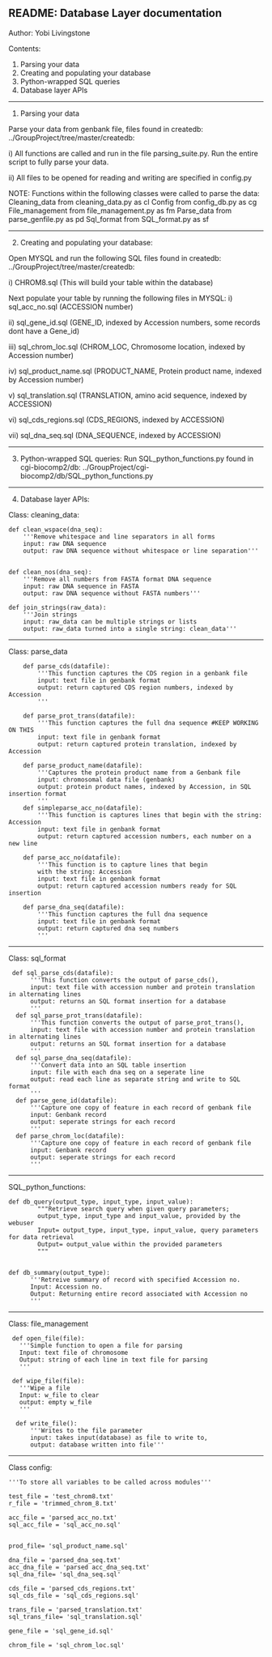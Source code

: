 README: Database Layer documentation
---------------------------------------------------------------------------------------------------------------
Author: Yobi Livingstone

Contents: 

1. Parsing your data
2. Creating and populating your database 
3. Python-wrapped SQL queries
4. Database layer APIs
 
----------------------------------------------------------------------------------------------------------------
 
1) Parsing your data

Parse your data from genbank file, files found in createdb: ../GroupProject/tree/master/createdb:

i) All functions are called and run in the file parsing_suite.py. Run the entire script to fully parse your data.

ii) All files to be opened for reading and writing are specified in config.py
 
NOTE: Functions within the following classes were called to parse the data:
Cleaning_data from cleaning_data.py as cl
Config from config_db.py as cg
File_management from file_management.py as fm
Parse_data from parse_genfile.py as pd
Sql_format from SQL_format.py as sf
 
----------------------------------------------------------------------------------------------------------------
 
2) Creating and populating your database:

Open MYSQL and run the following SQL files found in createdb: ../GroupProject/tree/master/createdb:

i) CHROM8.sql (This will build your table within the database)

Next populate your table by running the following files in MYSQL:
i) sql_acc_no.sql (ACCESSION number)

ii) sql_gene_id.sql (GENE_ID, indexed by Accession numbers, some records dont have a Gene_id)

iii) sql_chrom_loc.sql (CHROM_LOC, Chromosome location, indexed by Accession number)

iv) sql_product_name.sql (PRODUCT_NAME, Protein product name, indexed by Accession number)

v) sql_translation.sql (TRANSLATION, amino acid sequence, indexed by ACCESSION)

vi) sql_cds_regions.sql (CDS_REGIONS, indexed by ACCESSION)

vii) sql_dna_seq.sql (DNA_SEQUENCE, indexed by ACCESSION)


-------------------------------------------------------------------------------------------------------------

3) Python-wrapped SQL queries:
Run SQL_python_functions.py found in cgi-biocomp2/db: ../GroupProject/cgi-biocomp2/db/SQL_python_functions.py

--------------------------------------------------------------------------------------------------------------

4) Database layer APIs:

Class: cleaning_data:

    def clean_wspace(dna_seq):
        '''Remove whitespace and line separators in all forms
        input: raw DNA sequence
        output: raw DNA sequence without whitespace or line separation'''


    def clean_nos(dna_seq):
        '''Remove all numbers from FASTA format DNA sequence
        input: raw DNA sequence in FASTA
        output: raw DNA sequence without FASTA numbers'''

    def join_strings(raw_data):
        '''Join strings
        input: raw_data can be multiple strings or lists
        output: raw_data turned into a single string: clean_data'''


--------------------------------------------------------------------------------------------------------------

Class: parse_data

        def parse_cds(datafile):
            '''This function captures the CDS region in a genbank file
            input: text file in genbank format
            output: return captured CDS region numbers, indexed by Accession
            ''' 
        
        def parse_prot_trans(datafile):
            '''This function captures the full dna sequence #KEEP WORKING ON THIS
            input: text file in genbank format
            output: return captured protein translation, indexed by Accession

        def parse_product_name(datafile):
            '''Captures the protein product name from a Genbank file
            input: chromosomal data file (genbank)
            output: protein product names, indexed by Accession, in SQL insertion format
            '''
        def simpleparse_acc_no(datafile):
            '''This function is captures lines that begin with the string: Accession
            input: text file in genbank format
            output: return captured accession numbers, each number on a new line

        def parse_acc_no(datafile):
            '''This function is to capture lines that begin
            with the string: Accession
            input: text file in genbank format
            output: return captured accession numbers ready for SQL insertion

        def parse_dna_seq(datafile):
            '''This function captures the full dna sequence
            input: text file in genbank format
            output: return captured dna seq numbers
            ''' 

--------------------------------------------------------------------------------------------------------------

 
Class: sql_format

     def sql_parse_cds(datafile):
          '''This function converts the output of parse_cds(),
          input: text file with accession number and protein translation in alternating lines
          output: returns an SQL format insertion for a database
          '''
      def sql_parse_prot_trans(datafile):
          '''This function converts the output of parse_prot_trans(),
          input: text file with accession number and protein translation in alternating lines
          output: returns an SQL format insertion for a database
          '''
      def sql_parse_dna_seq(datafile):
          '''Convert data into an SQL table insertion
          input: file with each dna seq on a seperate line
          output: read each line as separate string and write to SQL format
          '''
      def parse_gene_id(datafile):
          '''Capture one copy of feature in each record of genbank file
          input: Genbank record
          output: seperate strings for each record
          '''
      def parse_chrom_loc(datafile):
          '''Capture one copy of feature in each record of genbank file
          input: Genbank record
          output: seperate strings for each record
          '''

--------------------------------------------------------------------------------------------------------------

SQL_python_functions:

    def db_query(output_type, input_type, input_value):
            """Retrieve search query when given query parameters;
            output_type, input_type and input_value, provided by the webuser
            Input= output_type, input_type, input_value, query parameters for data retrieval
            Output= output_value within the provided parameters
            """


    def db_summary(output_type):
          '''Retreive summary of record with specified Accession no.
          Input: Accession no.
          Output: Returning entire record associated with Accession no
          '''
--------------------------------------------------------------------------------------------------------------

Class: file_management

     def open_file(file):
       '''Simple function to open a file for parsing
       Input: text file of chromosome
       Output: string of each line in text file for parsing
       '''

     def wipe_file(file):
       '''Wipe a file
       Input: w_file to clear
       output: empty w_file
       '''

      def write_file():
          '''Writes to the file parameter
          input: takes input(database) as file to write to,
          output: database written into file'''

--------------------------------------------------------------------------------------------------------------

Class config:

    '''To store all variables to be called across modules'''
    
    test_file = 'test_chrom8.txt'
    r_file = 'trimmed_chrom_8.txt'

    acc_file = 'parsed_acc_no.txt'
    sql_acc_file = 'sql_acc_no.sql'


    prod_file= 'sql_product_name.sql'

    dna_file = 'parsed_dna_seq.txt'
    acc_dna_file = 'parsed acc_dna_seq.txt'
    sql_dna_file= 'sql_dna_seq.sql'

    cds_file = 'parsed_cds_regions.txt'
    sql_cds_file = 'sql_cds_regions.sql'

    trans_file = 'parsed_translation.txt'
    sql_trans_file= 'sql_translation.sql'

    gene_file = 'sql_gene_id.sql'

    chrom_file = 'sql_chrom_loc.sql'

